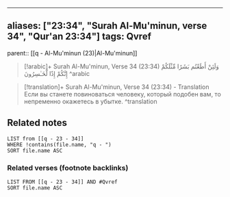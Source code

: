 
---
aliases: ["23:34", "Surah Al-Mu'minun, verse 34", "Qur'an 23:34"]
tags: Qvref
---

parent:: [[q - Al-Mu'minun (23)|Al-Mu'minun]]

> [!arabic]+ Surah Al-Mu'minun, Verse 34 (23:34)
> <span class="quran-arabic">وَلَئِنْ أَطَعْتُم بَشَرًا مِّثْلَكُمْ إِنَّكُمْ إِذًا لَّخَـٰسِرُونَ</span>
^arabic

> [!translation]+ Surah Al-Mu'minun, Verse 34 (23:34) - Translation
> Если вы станете повиноваться человеку, который подобен вам, то непременно окажетесь в убытке.
^translation



## Related notes
```dataview
LIST from [[q - 23 - 34]]
WHERE !contains(file.name, "q - ")
SORT file.name ASC
```

### Related verses (footnote backlinks)
```dataview
LIST FROM [[q - 23 - 34]] AND #Qvref
SORT file.name ASC
```

